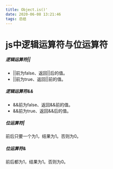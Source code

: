 ```yaml
---
title: Object.is()'
date: 2020-06-08 13:21:46
tags: 总结
---
```


# js中逻辑运算符与位运算符

##### 逻辑运算符||

* ||前为false、返回||后的值。
* ||前为true、返回||前的值。


<!--more-->

##### 逻辑运算符&&

* &&前为false、返回&&前的值。
* &&前为true、返回&&后的值。


##### 位运算符|

前后只要一个为1，结果为1。否则为0。

##### 位运算符&

前后都为1，结果为1。否则为0。